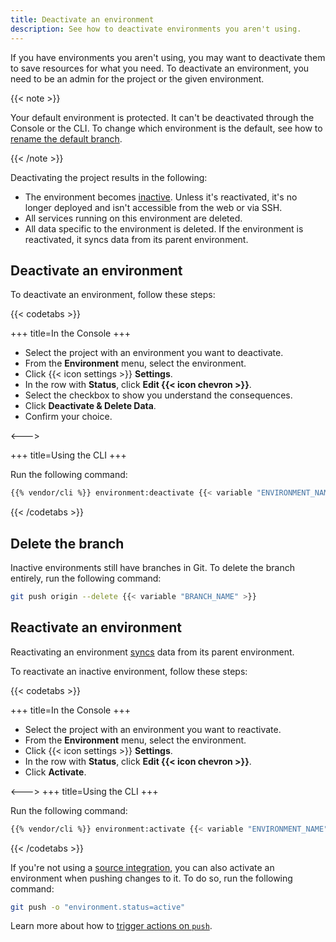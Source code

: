 ```yaml
---
title: Deactivate an environment
description: See how to deactivate environments you aren't using.
---
```


If you have environments you aren't using, you may want to deactivate them to save resources for what you need.
To deactivate an environment, you need to be an admin for the project or the given environment.

{{< note >}}

Your default environment is protected.
It can't be deactivated through the Console or the CLI.
To change which environment is the default, see how to [rename the default branch](./default-environment.md).

{{< /note >}}

Deactivating the project results in the following:

*   The environment becomes [inactive](/glossary.md#inactive-environment).
    Unless it's reactivated, it's no longer deployed and isn't accessible from the web or via SSH.
*   All services running on this environment are deleted.
*   All data specific to the environment is deleted.
    If the environment is reactivated, it syncs data from its parent environment.

## Deactivate an environment

To deactivate an environment, follow these steps:

{{< codetabs >}}

\+++
title=In the Console
\+++

*   Select the project with an environment you want to deactivate.
*   From the **Environment** menu, select the environment.
*   Click {{< icon settings >}} **Settings**.
*   In the row with **Status**, click **Edit {{< icon chevron >}}**.
*   Select the checkbox to show you understand the consequences.
*   Click **Deactivate & Delete Data**.
*   Confirm your choice.

<--->

\+++
title=Using the CLI
\+++

Run the following command:

```bash
{{% vendor/cli %}} environment:deactivate {{< variable "ENVIRONMENT_NAME" >}}
```

{{< /codetabs >}}

## Delete the branch

Inactive environments still have branches in Git.
To delete the branch entirely, run the following command:

```bash
git push origin --delete {{< variable "BRANCH_NAME" >}}
```

## Reactivate an environment

Reactivating an environment [syncs](/glossary.md#sync) data from its parent environment.

To reactivate an inactive environment, follow these steps:

{{< codetabs >}}

\+++
title=In the Console
\+++

*   Select the project with an environment you want to reactivate.
*   From the **Environment** menu, select the environment.
*   Click {{< icon settings >}} **Settings**.
*   In the row with **Status**, click **Edit {{< icon chevron >}}**.
*   Click **Activate**.

<--->
\+++
title=Using the CLI
\+++

Run the following command:

```bash
{{% vendor/cli %}} environment:activate {{< variable "ENVIRONMENT_NAME" >}}
```

{{< /codetabs >}}

If you're not using a [source integration](/integrations/source/_index.md),
you can also activate an environment when pushing changes to it.
To do so, run the following command:

```bash
git push -o "environment.status=active"
```

Learn more about how to [trigger actions on `push`](/environments/_index.md#push-options).
